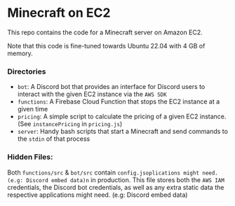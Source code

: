 # Minecraft on EC2

This repo contains the code for a Minecraft server on Amazon EC2.

Note that this code is fine-tuned towards Ubuntu 22.04 with 4 GB of memory.

### Directories

* `bot`: A Discord bot that provides an interface for Discord users to interact with the given EC2 instance via the `AWS SDK`
* `functions`: A Firebase Cloud Function that stops the EC2 instance at a given time
* `pricing`: A simple script to calculate the pricing of a given EC2 instance. (See `instancePricing` in `pricing.js`)
* `server`: Handy bash scripts that start a Minecraft and send commands to the `stdin` of that process

### Hidden Files:
Both `functions/src` & `bot/src` contain `config.jsoplications might need. (e.g: Discord embed data)n` in production. This file stores both the `AWS IAM` credentials, the Discord bot credentials, as well as any extra static data the respective applications might need. (e.g: Discord embed data)